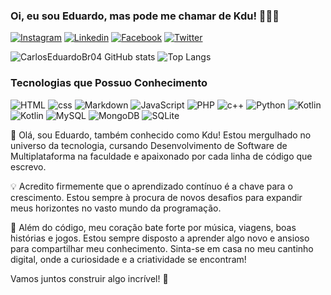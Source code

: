 
### Oi, eu sou Eduardo, mas pode me chamar de Kdu!  👋🏼😊

[![Instagram](https://img.shields.io/badge/Instagram-E4405F?style=for-the-badge&logo=instagram&logoColor=white)](https://www.instagram.com/kdu_almeida06/)
[![Linkedin](https://img.shields.io/badge/LinkedIn-0077B5?style=for-the-badge&logo=linkedin&logoColor=white)](https://www.linkedin.com/in/carlos-eduardo01?utm_source=share&utm_campaign=share_via&utm_content=profile&utm_medium=android_app)
[![Facebook](https://img.shields.io/badge/Facebook-1877F2?style=for-the-badge&logo=facebook&logoColor=white)](https://www.facebook.com/profile.php?id=100005584963546&mibextid=9R9pXO)
[![Twitter](https://img.shields.io/badge/Twitter-1DA1F2?style=for-the-badge&logo=twitter&logoColor=white)](https://twitter.com/zEduardoBr4z)

![CarlosEduardoBr04 GitHub stats](https://github-readme-stats.vercel.app/api?username=CarlosEduardoBr04&show_icons=true&theme=radical)
![Top Langs](https://github-readme-stats.vercel.app/api/top-langs/?username=anuraghazra&layout=compact)

### Tecnologias que Possuo Conhecimento

![HTML](https://img.shields.io/badge/HTML5-E34F26?style=for-the-badge&logo=html5&logoColor=white)
![css](	https://img.shields.io/badge/CSS3-1572B6?style=for-the-badge&logo=css3&logoColor=white)
![Markdown](https://img.shields.io/badge/Markdown-000000?style=for-the-badge&logo=markdown&logoColor=white)
![JavaScript](https://img.shields.io/badge/JavaScript-323330?style=for-the-badge&logo=javascript&logoColor=F7DF1E)
![PHP](https://img.shields.io/badge/PHP-777BB4?style=for-the-badge&logo=php&logoColor=white)
![c++](https://img.shields.io/badge/C%2B%2B-00599C?style=for-the-badge&logo=c%2B%2B&logoColor=white)
![Python](https://img.shields.io/badge/Python-14354C?style=for-the-badge&logo=python&logoColor=white)
![Kotlin](https://img.shields.io/badge/Kotlin-0095D5?&style=for-the-badge&logo=kotlin&logoColor=white)
![Kotlin](https://img.shields.io/badge/Java-ED8B00?style=for-the-badge&logo=openjdk&logoColor=white)
![MySQL](https://img.shields.io/badge/MySQL-00000F?style=for-the-badge&logo=mysql&logoColor=white)
![MongoDB](https://img.shields.io/badge/MongoDB-4EA94B?style=for-the-badge&logo=mongodb&logoColor=white)
![SQLite](https://img.shields.io/badge/SQLite-07405E?style=for-the-badge&logo=sqlite&logoColor=white)

👋 Olá, sou Eduardo, também conhecido como Kdu! Estou mergulhado no universo da tecnologia, cursando Desenvolvimento de Software de Multiplataforma na faculdade e apaixonado por cada linha de código que escrevo.

💡 Acredito firmemente que o aprendizado contínuo é a chave para o crescimento. Estou sempre à procura de novos desafios para expandir meus horizontes no vasto mundo da programação.

🚀 Além do código, meu coração bate forte por música, viagens, boas histórias e jogos. Estou sempre disposto a aprender algo novo e ansioso para compartilhar meu conhecimento. Sinta-se em casa no meu cantinho digital, onde a curiosidade e a criatividade se encontram!

Vamos juntos construir algo incrível! 🌟
